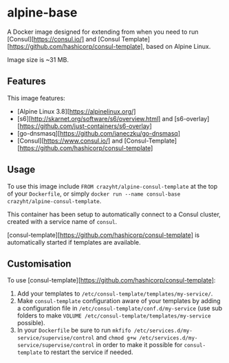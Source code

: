 # alpine-base

A Docker image designed for extending from when you need to run [Consul][https://consul.io/] and [Consul Template][https://github.com/hashicorp/consul-template], based on Alpine Linux.

Image size is ~31 MB.

## Features

This image features:

- [Alpine Linux 3.8][https://alpinelinux.org/]
- [s6][http://skarnet.org/software/s6/overview.html] and [s6-overlay][https://github.com/just-containers/s6-overlay]
- [go-dnsmasq][https://github.com/janeczku/go-dnsmasq]
- [Consul][https://www.consul.io/] and [Consul-Template][https://github.com/hashicorp/consul-template]

## Usage

To use this image include `FROM crazyht/alpine-consul-template` at the top of your `Dockerfile`, or simply `docker run --name consul-base crazyht/alpine-consul-template`.

This container has been setup to automatically connect to a Consul cluster, created with a service name of `consul`.

[consul-template][https://github.com/hashicorp/consul-template] is automatically started if templates are available.

## Customisation

To use [consul-template][https://github.com/hashicorp/consul-template]:

1. Add your templates to `/etc/consul-template/templates/my-service/`.
1. Make `consul-template` configuration aware of your templates by adding a configuration file in `/etc/consul-template/conf.d/my-service` (use sub folders to make `VOLUME /etc/consul-template/templates/my-service` possible).
1. In your `Dockerfile` be sure to run `mkfifo /etc/services.d/my-service/supervise/control` and `chmod g+w /etc/services.d/my-service/supervise/control` in order to make it possible for `consul-template` to restart the service if needed.